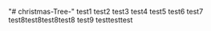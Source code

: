 "# christmas-Tree-" 
test1
test2
test3
test4
test5
test6
test7
test8test8test8test8
test9
testtesttest